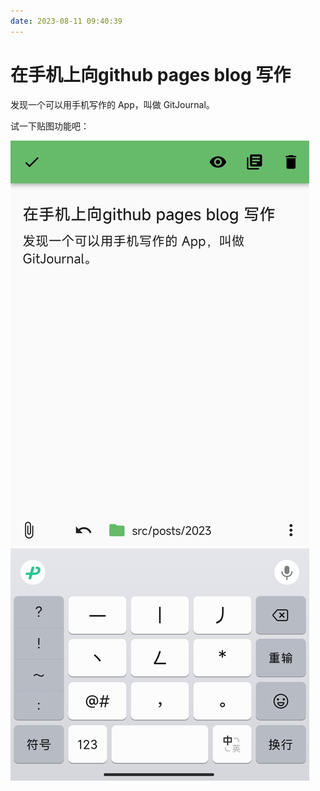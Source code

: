 ```yaml
---
date: 2023-08-11 09:40:39
---
```


# 在手机上向github pages blog 写作

发现一个可以用手机写作的 App，叫做 GitJournal。

试一下贴图功能吧：

![Image](./assets/6c2a10b3c0ed7bd17e0c7bdfba9d9a54.jpg)
